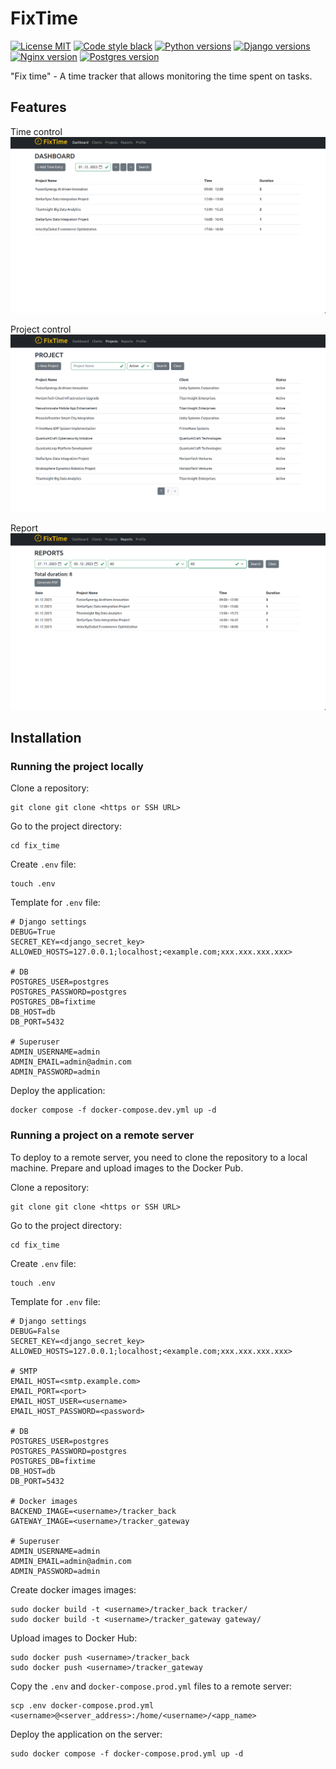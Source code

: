 # FixTime

[![License MIT](https://img.shields.io/badge/licence-MIT-green)](https://opensource.org/license/mit/)
[![Code style black](https://img.shields.io/badge/code%20style-black-black)](https://github.com/psf/black)
[![Python versions](https://img.shields.io/badge/python-3.9%20%7C%203.10%20%7C%203.11-blue)](#)
[![Django versions](https://img.shields.io/badge/Django-4.2-blue?logo=django)](#)
[![Nginx version](https://img.shields.io/badge/Nginx-1.22-blue?logo=nginx)](#)
[![Postgres version](https://img.shields.io/badge/PSQL-14-blue?logo=postgresql)](#)

"Fix time" - A time tracker that allows monitoring the time spent on tasks.


## Features

Time control
![dashboard](https://github.com/andprov/fix_time/blob/main/tracker/static_front/img/dashboard.png)

Project control
![project](https://github.com/andprov/fix_time/blob/main/tracker/static_front/img/project.png)

Report
![report](https://github.com/andprov/fix_time/blob/main/tracker/static_front/img/report.png)


## Installation

### Running the project locally

Clone a repository:
```shell
git clone git clone <https or SSH URL>
```

Go to the project directory:
```shell
cd fix_time
```

Create `.env` file:
```shell
touch .env
```

Template for `.env` file:
```shell
# Django settings
DEBUG=True
SECRET_KEY=<django_secret_key>
ALLOWED_HOSTS=127.0.0.1;localhost;<example.com;xxx.xxx.xxx.xxx>

# DB
POSTGRES_USER=postgres
POSTGRES_PASSWORD=postgres
POSTGRES_DB=fixtime
DB_HOST=db
DB_PORT=5432

# Superuser
ADMIN_USERNAME=admin
ADMIN_EMAIL=admin@admin.com
ADMIN_PASSWORD=admin
```

Deploy the application:
```shell
docker compose -f docker-compose.dev.yml up -d
```

### Running a project on a remote server
To deploy to a remote server, you need to clone the repository to a local machine. 
Prepare and upload images to the Docker Pub.

Clone a repository:
```shell
git clone git clone <https or SSH URL>
```

Go to the project directory:
```shell
cd fix_time
```

Create `.env` file:
```shell
touch .env
```

Template for `.env` file:
```shell
# Django settings
DEBUG=False
SECRET_KEY=<django_secret_key>
ALLOWED_HOSTS=127.0.0.1;localhost;<example.com;xxx.xxx.xxx.xxx>

# SMTP
EMAIL_HOST=<smtp.example.com>
EMAIL_PORT=<port>
EMAIL_HOST_USER=<username>
EMAIL_HOST_PASSWORD=<password>

# DB
POSTGRES_USER=postgres
POSTGRES_PASSWORD=postgres
POSTGRES_DB=fixtime
DB_HOST=db
DB_PORT=5432

# Docker images
BACKEND_IMAGE=<username>/tracker_back
GATEWAY_IMAGE=<username>/tracker_gateway

# Superuser
ADMIN_USERNAME=admin
ADMIN_EMAIL=admin@admin.com
ADMIN_PASSWORD=admin
```

Create docker images images:
```shell
sudo docker build -t <username>/tracker_back tracker/
sudo docker build -t <username>/tracker_gateway gateway/
```

Upload images to Docker Hub:
```shell
sudo docker push <username>/tracker_back
sudo docker push <username>/tracker_gateway
```

Copy the `.env` and `docker-compose.prod.yml` files to a remote server:
```shell
scp .env docker-compose.prod.yml <username>@<server_address>:/home/<username>/<app_name>
```

Deploy the application on the server:
```shell
sudo docker compose -f docker-compose.prod.yml up -d
```
